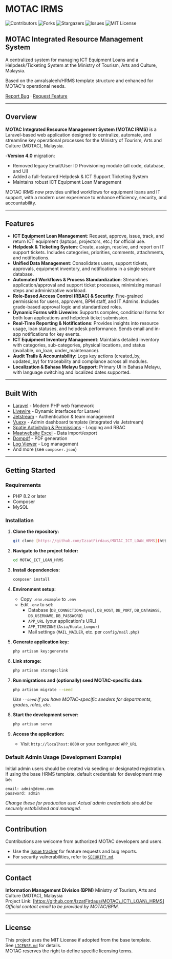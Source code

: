 
# MOTAC IRMS

![Contributors](https://img.shields.io/github/contributors/IzzatFirdaus/MOTAC_ICT_LOAN_HRMS)
![Forks](https://img.shields.io/github/forks/IzzatFirdaus/MOTAC_ICT_LOAN_HRMS)
![Stargazers](https://img.shields.io/github/stars/IzzatFirdaus/MOTAC_ICT_LOAN_HRMS)
![Issues](https://img.shields.io/github/issues/IzzatFirdaus/MOTAC_ICT_LOAN_HRMS)
![MIT License](https://img.shields.io/github/license/IzzatFirdaus/MOTAC_ICT_LOAN_HRMS)

## MOTAC Integrated Resource Management System

A centralized system for managing ICT Equipment Loans and a Helpdesk/Ticketing System at the Ministry of Tourism, Arts and Culture, Malaysia.

Based on the amralsaleeh/HRMS template structure and enhanced for MOTAC's operational needs.

[Report Bug](https://github.com/IzzatFirdaus/MOTAC_ICT_LOAN_HRMS/issues) · [Request Feature](https://github.com/IzzatFirdaus/MOTAC_ICT_LOAN_HRMS/issues)

---

## Overview

**MOTAC Integrated Resource Management System (MOTAC IRMS)** is a Laravel-based web application designed to centralize, automate, and streamline key operational processes for the Ministry of Tourism, Arts and Culture (MOTAC), Malaysia.

-**Version 4.0** migration:

- Removed legacy Email/User ID Provisioning module (all code, database, and UI)
- Added a full-featured Helpdesk & ICT Support Ticketing System
- Maintains robust ICT Equipment Loan Management

MOTAC IRMS now provides unified workflows for equipment loans and IT support, with a modern user experience to enhance efficiency, security, and accountability.

---

## Features

- **ICT Equipment Loan Management**: Request, approve, issue, track, and return ICT equipment (laptops, projectors, etc.) for official use.
- **Helpdesk & Ticketing System**: Create, assign, resolve, and report on IT support tickets. Includes categories, priorities, comments, attachments, and notifications.
- **Unified Data Management**: Consolidates users, support tickets, approvals, equipment inventory, and notifications in a single secure database.
- **Automated Workflows & Process Standardization**: Streamlines application/approval and support ticket processes, minimizing manual steps and administrative workload.
- **Role-Based Access Control (RBAC) & Security**: Fine-grained permissions for users, approvers, BPM staff, and IT Admins. Includes grade-based approval logic and standardized roles.
- **Dynamic Forms with Livewire**: Supports complex, conditional forms for both loan applications and helpdesk ticket submission.
- **Real-Time Reporting & Notifications**: Provides insights into resource usage, loan statuses, and helpdesk performance. Sends email and in-app notifications for key events.
- **ICT Equipment Inventory Management**: Maintains detailed inventory with categories, sub-categories, physical locations, and status (available, on_loan, under_maintenance).
- **Audit Trails & Accountability**: Logs key actions (created_by, updated_by) for traceability and compliance across all modules.
- **Localization & Bahasa Melayu Support**: Primary UI in Bahasa Melayu, with language switching and localized dates supported.

---

## Built With

- [Laravel](https://laravel.com) - Modern PHP web framework
- [Livewire](https://livewire.laravel.com) - Dynamic interfaces for Laravel
- [Jetstream](https://jetstream.laravel.com/) - Authentication & team management
- [Vuexy](https://pixinvent.com/demo/vuexy-laravel-admin-dashboard-template/landing/) - Admin dashboard template (integrated via Jetstream)
- [Spatie Activitylog & Permissions](https://spatie.be/open-source) - Logging and RBAC
- [Maatwebsite Excel](https://laravel-excel.com/) - Data import/export
- [Dompdf](https://github.com/barryvdh/laravel-dompdf) - PDF generation
- [Log Viewer](https://github.com/opcodesio/log-viewer) - Log management
- And more (see `composer.json`)

---

## Getting Started

### Requirements

- PHP 8.2 or later
- Composer
- MySQL

### Installation

1. **Clone the repository:**

    ```bash
    git clone [https://github.com/IzzatFirdaus/MOTAC_ICT_LOAN_HRMS](https://github.com/IzzatFirdaus/MOTAC_ICT_LOAN_HRMS)
    ```

2. **Navigate to the project folder:**

    ```bash
    cd MOTAC_ICT_LOAN_HRMS
    ```

3. **Install dependencies:**

    ```bash
    composer install
    ```

4. **Environment setup:**
    - Copy `.env.example` to `.env`
    - Edit `.env` to set:
        - Database (`DB_CONNECTION=mysql`, `DB_HOST`, `DB_PORT`, `DB_DATABASE`, `DB_USERNAME`, `DB_PASSWORD`)
        - `APP_URL` (your application's URL)
        - `APP_TIMEZONE` (`Asia/Kuala_Lumpur`)
        - Mail settings (`MAIL_MAILER`, etc. per `config/mail.php`)
5. **Generate application key:**

    ```bash
    php artisan key:generate
    ```

6. **Link storage:**

    ```bash
    php artisan storage:link
    ```

7. **Run migrations and (optionally) seed MOTAC-specific data:**

    ```bash
    php artisan migrate --seed
    ```

    *Use `--seed` if you have MOTAC-specific seeders for departments, grades, roles, etc.*
8. **Start the development server:**

    ```bash
    php artisan serve
    ```

9. **Access the application:**
    - Visit `http://localhost:8000` or your configured `APP_URL`

### Default Admin Usage (Development Example)

Initial admin users should be created via seeding or designated registration.  
If using the base HRMS template, default credentials for development may be:

```text
email: admin@demo.com
password: admin
````

*Change these for production use\! Actual admin credentials should be securely established and managed.*

---

## Contribution

Contributions are welcome from authorized MOTAC developers and users.

- Use the [issue tracker](https://github.com/IzzatFirdaus/MOTAC_ICT_LOAN_HRMS/issues) for feature requests and bug reports.
- For security vulnerabilities, refer to [`SECURITY.md`](SECURITY.md).

---

## Contact

**Information Management Division (BPM)** Ministry of Tourism, Arts and Culture (MOTAC), Malaysia  
Project Link: [https://github.com/IzzatFirdaus/MOTAC\_ICT\_LOAN\_HRMS]  
*Official contact email to be provided by MOTAC/BPM.*

---

## License

This project uses the MIT License if adopted from the base template.  
See [`LICENSE.md`](https://github.com/IzzatFirdaus/MOTAC_ICT_LOAN_HRMS/blob/master/LICENSE.md) for details.  
MOTAC reserves the right to define specific licensing terms.
